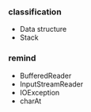 ### classification
* Data structure
* Stack

### remind
* BufferedReader
* InputStreamReader
* IOException
* charAt
